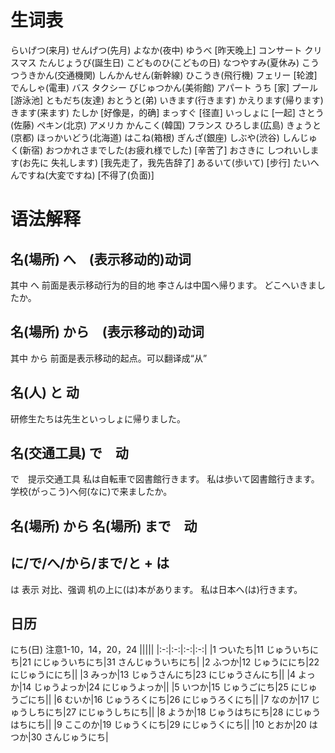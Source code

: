 # 生词表
らいげつ(来月)
せんげつ(先月)
よなか(夜中)
ゆうべ          [昨天晚上]
コンサート
クリスマス
たんじょうび(誕生日)
こどものひ(こどもの日)
なつやすみ(夏休み)
こうつうきかん(交通機関)
しんかんせん(新幹線)
ひこうき(飛行機)
フェリー        [轮渡]
でんしゃ(電車)
バス
タクシー
びじゅつかん(美術館)
アパート
うち        [家]
プール      [游泳池]
ともだち(友達)
おとうと(弟)
いきます(行きます)
かえります(帰ります)
きます(来ます)
たしか      [好像是，的确]
まっすぐ    [径直]
いっしょに  [一起]
さとう(佐藤)
ペキン(北京)
アメリカ
かんこく(韓国)
フランス
ひろしま(広島)
きょうと(京都)
ほっかいどう(北海道)
はこね(箱根)
ぎんざ(銀座)
しぶや(渋谷)
しんじゅく(新宿)
おつかれさまでした(お疲れ様でした)  [辛苦了]
おさきに しつれいします(お先に 失礼します)    [我先走了，我先告辞了]
あるいて(歩いて)    [步行]
たいへんですね(大変ですね)  [不得了(负面)]

# 语法解释
## 名(場所) へ　(表示移动的)动词
其中 へ 前面是表示移动行为的目的地
李さんは中国へ帰ります。
どこへいきましたか。
## 名(場所) から　(表示移动的)动词
其中 から 前面是表示移动的起点。可以翻译成“从”
## 名(人) と 动
研修生たちは先生といっしょに帰りました。
## 名(交通工具) で　动
で　提示交通工具
私は自転車で図書館行きます。
私は歩いて図書館行きます。
学校(がっこう)へ何(なに)で来ましたか。
## 名(場所) から 名(場所) まで　动
## に/で/へ/から/まで/と + は
は 表示 对比、强调
机の上に(は)本があります。
私は日本へ(は)行きます。
## 日历
にち(日) 注意1-10，14，20，24
|||||
|:-:|:-:|:-:|:-:|
|1  ついたち|11 じゅういちにち|21   にじゅういちにち|31 さんじゅういちにち|
|2  ふつか|12   じゅうににち|22 にじゅうににち||
|3  みっか|13   じゅうさんにち|23   にじゅうさんにち||
|4  よっか|14   じゅうよっか|24 にじゅうよっか||
|5  いつか|15   じゅうごにち|25 にじゅうごにち||
|6  むいか|16   じゅうろくにち|26   にじゅうろくにち||
|7  なのか|17   じゅうしちにち|27   にじゅうしちにち||
|8  ようか|18   じゅうはちにち|28   にじゅうはちにち||
|9  ここのか|19 じゅうくにち|29 にじゅうくにち||
|10 とおか|20   はつか|30   さんじゅうにち|






